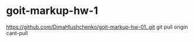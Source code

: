 # goit-markup-hw-1

https://github.com/DimaHlushchenko/goit-markup-hw-01..git
git pull origin cant-pull
